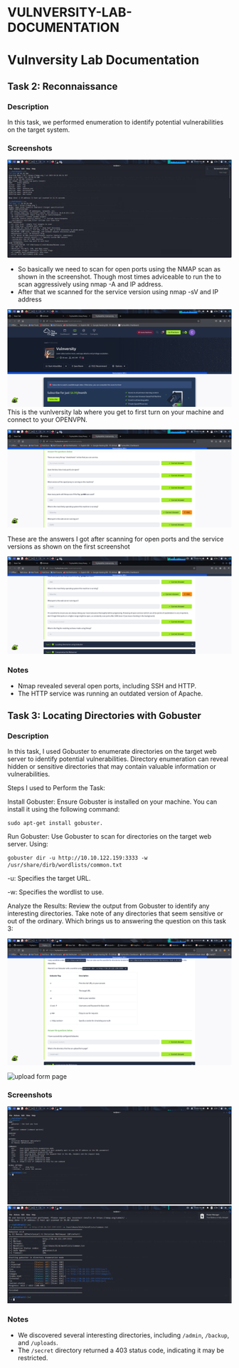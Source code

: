 # VULNVERSITY-LAB-DOCUMENTATION
# Vulnversity Lab Documentation

## Task 2: Reconnaissance 
### Description
In this task, we performed enumeration to identify potential vulnerabilities on the target system.

### Screenshots
![Nmap Scan](screenshots-Nmap_scan.png)
- So basically we need to scan for open ports using the NMAP scan as shown in the screenshot. Though most times adviceable to run the to scan aggressively using nmap -A and IP address.
- After that we scanned for the service version using nmap -sV and IP address



![vulnersity](vunlversity.png)
This is the vunlversity lab where you get to first turn on your machine and connect to your OPENVPN. 


![Nmap answer](nmapanswer.png)

These are the answers I got after scanning for open ports and the service versions as shown on the first screenshot




![Nmap answer](nmapanswer2.png)



### Notes
- Nmap revealed several open ports, including SSH and HTTP.
- The HTTP service was running an outdated version of Apache.


## Task 3: Locating Directories with Gobuster
### Description
In this task, I used Gobuster to enumerate directories on the target web server to identify potential vulnerabilities. Directory enumeration can reveal hidden or sensitive directories that may contain valuable information or vulnerabilities.

Steps I used to Perform the Task:

Install Gobuster: Ensure Gobuster is installed on your machine. You can install it using the following command:
    
    sudo apt-get install gobuster.


Run Gobuster: Use Gobuster to scan for directories on the target web server. Using: 
    
    gobuster dir -u http://10.10.122.159:3333 -w /usr/share/dirb/wordlists/common.txt
    
       
 -u: Specifies the target URL.

 -w: Specifies the wordlist to use.


Analyze the Results: Review the output from Gobuster to identify any interesting directories. Take note of any directories that seem sensitive or out of the ordinary. Which brings us to answering the question on this task 3:

 ![task 3](uploads_answer.png)

 
 ![upload form page](upload_image.png)



### Screenshots
![Gobuster Command](screenshots_gobuster_command.png)
![Gobuster Output](screenshots_gobuster_output.png)

### Notes
- We discovered several interesting directories, including `/admin`, `/backup`, and `/uploads`.
- The `/secret` directory returned a 403 status code, indicating it may be restricted.


